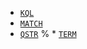 * [`KQL`](../../functions-operators/search-functions.md#esql-kql)
* [`MATCH`](../../functions-operators/search-functions.md#esql-match)
* [`QSTR`](../../functions-operators/search-functions.md#esql-qstr)
% * [`TERM`](../../functions-operators/search-functions.md#esql-term)
